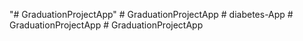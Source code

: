 "# GraduationProjectApp" 
#   G r a d u a t i o n P r o j e c t A p p  
 #   d i a b e t e s - A p p  
 #   G r a d u a t i o n P r o j e c t A p p  
 #   G r a d u a t i o n P r o j e c t A p p  
 